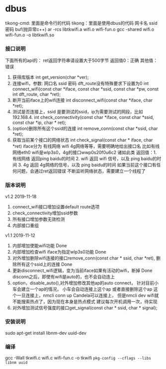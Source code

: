 # dbus
tikong-cmd: 里面是命令行的代码
tikong：里面是使用dbus的代码
网卡名 ssid 密码 buf(抛异常c++) 
ar -rcs libtkwifi.a wifi.o wifi-fun.o 
gcc -shared wifi.o wifi-fun.o -o libtkwifi.so

### 接口说明
下面所有的api的：
ret返回字符串请设置大于500字节
返回值0：正确 其他值：错误
1. 获得库版本
	int get_version(char *ver);
2. 连接wifi，参数: 网口名 ssid 密码 dft_route没有特殊要求下设置为0 
	int connect_wifi(const char *iface, const char *ssid, const char *pw, const int dft_route, char *ret);
3. 断开当前iface上的wifi连接
	int disconnect_wifi(const char *iface, char *ret);
4. 测试是否连接上，ssid 是要测试的ssid，ip为需要测试的网段，比如192.168.4.
	int check_connectivity(const char *iface, const char *ssid, const char *ip, char * ret);
5. (option)删除所有这个ssid的连接
	int remove_conn(const char *ssid, char *ret);  
6. 获取当前某个接口的网络状态
    int check_signal(const char * iface, char *ret)
    iface分为 有线网络 wifi 4g网络等等，需要明确地给出接口名
    比如有线网络eth0 wifi是wlp3s0，4g的接口wwp0s20f0u6c2 诸如此类
    返回值：1. 有线网络 返回ping baidu的时间
        2. wifi 返回 wifi 信号，以及 ping baidu的时间
        3. 4g 返回 4g网络的信号，以及 ping baidu的时间
    如果当前这个接口有任何问题，会通过ret返回错误
    不断监听网络状态，需要建立一个线程了

### 版本说明
v1.2 2019-11-18
1. connect_wifi接口增加设置default route选项
2. check_connectivity增加ssid参数
2. 所有接口增加参数无效检测
3. 内部接口重组

v1.1 2019-11-12
1. 内部增加使能wifi功能 Done
2. 内部增加检查wifi iface为指定wlp3s0功能 Done
3. 对外增加删除wifi连接的接口remove_conn(const char * ssid, char *ret),
    删除所有这个ssid上的连接 Done
4. 更新disconnect_wifi逻辑，变为当前iface如果有活动的wifi，断掉 Done
disconn之后，即使有wifi是auto的，也不会自动连上
5. option，disable_auto(),对外增加修改其他ap的auto connect，
    针对目前小车会建立一个ap的情况，
    小车会自动连接上这个ap
    或者直接删除这个ap
    这个一旦连接上，nmcli conn up Candela可以连接上，
    但是nmcli dev wifi就不能搜索热点了，因为现在本身是热点模式
    建议每次开机调用一次，待实现
5. 对外增加测试信号强度的接口get_signal(const char * ssid, char * signal);

### 安装说明
sudo apt-get install libnm-dev uuid-dev

### 编译
gcc -Wall tkwifi.c wifi.c wifi-fun.c -o tkwifi `pkg-config --cflags --libs libnm uuid`
